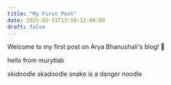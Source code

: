 ```yaml
---
title: "My First Post"
date: 2025-03-31T13:59:12-04:00
draft: false
---
```


Welcome to my first post on Arya Bhanushali's blog! 🎉

hello from murytlab

skidoodle skadoodle snake is a danger noodle